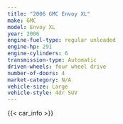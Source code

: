 ```yaml
---
title: "2006 GMC Envoy XL"
make: GMC
model: Envoy XL
year: 2006
engine-fuel-type: regular unleaded
engine-hp: 291
engine-cylinders: 6
transmission-type: Automatic
driven-wheels: four wheel drive
number-of-doors: 4
market-category: N/A
vehicle-size: Large
vehicle-style: 4dr SUV
---
```


{{< car_info >}}
